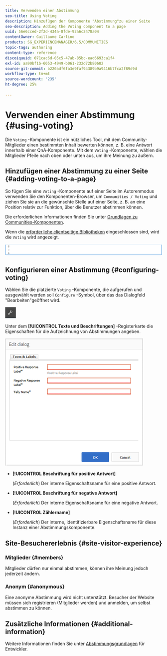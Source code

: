 ```yaml
---
title: Verwenden einer Abstimmung
seo-title: Using Voting
description: Hinzufügen der Komponente "Abstimmung"zu einer Seite
seo-description: Adding the Voting component to a page
uuid: 56e6cced-2f2d-434a-8fde-92a6c2478a04
contentOwner: Guillaume Carlino
products: SG_EXPERIENCEMANAGER/6.5/COMMUNITIES
topic-tags: authoring
content-type: reference
discoiquuid: 071cac6d-05c5-47ab-85bc-ead6693ca1f4
exl-id: aa90bf1b-6053-4949-b061-232d72b80682
source-git-commit: b220adf6fa3e9faf94389b9a9416b7fca2f89d9d
workflow-type: tm+mt
source-wordcount: '235'
ht-degree: 25%

---
```


# Verwenden einer Abstimmung {#using-voting}

Die `Voting` -Komponente ist ein nützliches Tool, mit dem Community-Mitglieder einen bestimmten Inhalt bewerten können, z. B. eine Antwort innerhalb einer QnA-Komponente. Mit dem `Voting` -Komponente, wählen die Mitglieder Pfeile nach oben oder unten aus, um ihre Meinung zu äußern.

## Hinzufügen einer Abstimmung zu einer Seite {#adding-voting-to-a-page}

So fügen Sie eine `Voting` -Komponente auf einer Seite im Autorenmodus verwenden Sie den Komponenten-Browser, um `Communities / Voting` und ziehen Sie sie an die gewünschte Stelle auf einer Seite, z. B. an eine Position relativ zur Funktion, über die Benutzer abstimmen können.

Die erforderlichen Informationen finden Sie unter [Grundlagen zu Communities-Komponenten](basics.md).

Wenn die [erforderliche clientseitige Bibliotheken](essentials-voting.md#essentials-for-client-side) eingeschlossen sind, wird die `Voting` wird angezeigt.

![stimmberechtigte Komponente](assets/voting-component.png)

## Konfigurieren einer Abstimmung {#configuring-voting}

Wählen Sie die platzierte `Voting` -Komponente, die aufgerufen und ausgewählt werden soll `Configure` -Symbol, über das das Dialogfeld &quot;Bearbeiten&quot;geöffnet wird.

![konfigurieren](assets/configure-new.png)

Unter dem **[!UICONTROL Texte und Beschriftungen]** -Registerkarte die Eigenschaften für die Aufzeichnung von Abstimmungen angeben.

![Abstimmungsbezeichnung](assets/voting-label.png)

* **[!UICONTROL Beschriftung für positive Antwort]**

   (*Erforderlich*) Der interne Eigenschaftsname für eine positive Antwort.

* **[!UICONTROL Beschriftung für negative Antwort]**

   (*Erforderlich*) Der interne Eigenschaftsname für eine negative Antwort.

* **[!UICONTROL Zählername]**

   (*Erforderlich*) Der interne, identifizierbare Eigenschaftsname für diese Instanz einer Abstimmungskomponente.

## Site-Besuchererlebnis {#site-visitor-experience}

### Mitglieder {#members}

Mitglieder dürfen nur einmal abstimmen, können ihre Meinung jedoch jederzeit ändern.

### Anonym {#anonymous}

Eine anonyme Abstimmung wird nicht unterstützt. Besucher der Website müssen sich registrieren (Mitglieder werden) und anmelden, um selbst abstimmen zu können.

## Zusätzliche Informationen {#additional-information}

Weitere Informationen finden Sie unter [Abstimmungsgrundlagen](essentials-voting.md) für Entwickler.
